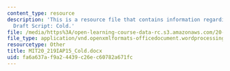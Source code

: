 ```yaml
---
content_type: resource
description: 'This is a resource file that contains information regarding David''s
  Draft Script: Cold.'
file: /media/https%3A/open-learning-course-data-rc.s3.amazonaws.com/20-219-becoming-the-next-bill-nye-writing-and-hosting-the-educational-show-january-iap-2015/fa6a637af9a24439c26ec60782a671fc_MIT20_219IAP15_Cold.docx
file_type: application/vnd.openxmlformats-officedocument.wordprocessingml.document
resourcetype: Other
title: MIT20_219IAP15_Cold.docx
uid: fa6a637a-f9a2-4439-c26e-c60782a671fc
---
```

